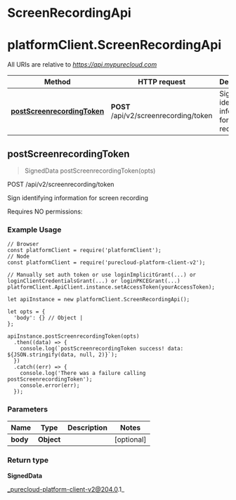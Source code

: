 # ScreenRecordingApi

# platformClient.ScreenRecordingApi

All URIs are relative to *https://api.mypurecloud.com*

| Method | HTTP request | Description |
| ------------- | ------------- | ------------- |
[**postScreenrecordingToken**](ScreenRecordingApi#postScreenrecordingToken) | **POST** /api/v2/screenrecording/token | Sign identifying information for screen recording



## postScreenrecordingToken

> SignedData postScreenrecordingToken(opts)


POST /api/v2/screenrecording/token

Sign identifying information for screen recording

Requires NO permissions:

### Example Usage

```{"language":"javascript"}
// Browser
const platformClient = require('platformClient');
// Node
const platformClient = require('purecloud-platform-client-v2');

// Manually set auth token or use loginImplicitGrant(...) or loginClientCredentialsGrant(...) or loginPKCEGrant(...)
platformClient.ApiClient.instance.setAccessToken(yourAccessToken);

let apiInstance = new platformClient.ScreenRecordingApi();

let opts = { 
  'body': {} // Object | 
};

apiInstance.postScreenrecordingToken(opts)
  .then((data) => {
    console.log(`postScreenrecordingToken success! data: ${JSON.stringify(data, null, 2)}`);
  })
  .catch((err) => {
    console.log('There was a failure calling postScreenrecordingToken');
    console.error(err);
  });
```

### Parameters


| Name | Type | Description  | Notes |
| ------------- | ------------- | ------------- | ------------- |
 **body** | **Object** |  | [optional]  |

### Return type

**SignedData**


_purecloud-platform-client-v2@204.0.1_
